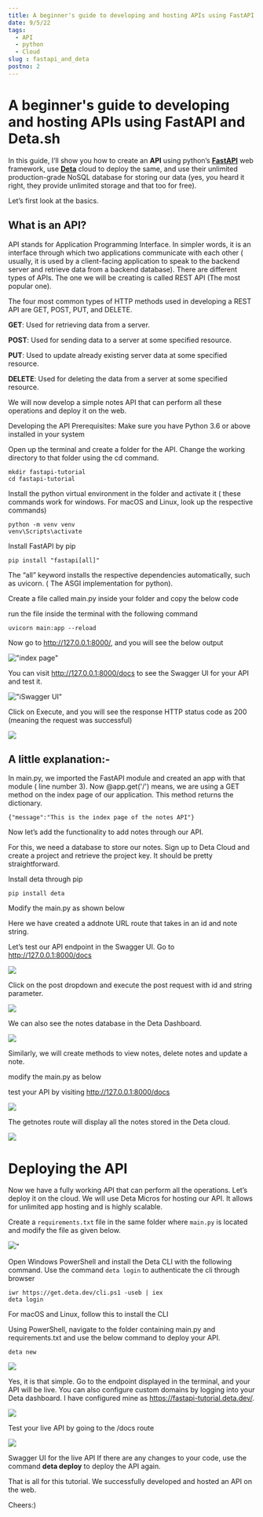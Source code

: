 ```yaml
---
title: A beginner's guide to developing and hosting APIs using FastAPI and Deta.sh
date: 9/5/22
tags:
  - API
  - python
  - Cloud
slug : fastapi_and_deta
postno: 2
---
```


# A beginner's guide to developing and hosting APIs using FastAPI and Deta.sh

In this guide, I’ll show you how to create an **API** using python’s **[FastAPI](https://fastapi.tiangolo.com/)** web framework, use **[Deta](https://www.deta.sh/)** cloud to deploy the same, and use their unlimited production-grade NoSQL database for storing our data (yes, you heard it right, they provide unlimited storage and that too for free).

Let’s first look at the basics.

## What is an API?

API stands for Application Programming Interface. In simpler words, it is an interface through which two applications communicate with each other ( usually, it is used by a client-facing application to speak to the backend server and retrieve data from a backend database). There are different types of APIs. The one we will be creating is called REST API (The most popular one).

The four most common types of HTTP methods used in developing a REST API are GET, POST, PUT, and DELETE.

**GET**: Used for retrieving data from a server.

**POST**: Used for sending data to a server at some specified resource.

**PUT**: Used to update already existing server data at some specified resource.

**DELETE**: Used for deleting the data from a server at some specified resource.

We will now develop a simple notes API that can perform all these operations and deploy it on the web.

Developing the API
Prerequisites: Make sure you have Python 3.6 or above installed in your system

Open up the terminal and create a folder for the API. Change the working directory to that folder using the cd command.


    mkdir fastapi-tutorial
    cd fastapi-tutorial



Install the python virtual environment in the folder and activate it ( these commands work for windows. For macOS and Linux, look up the respective commands)


    python -m venv venv
    venv\Scripts\activate


Install FastAPI by pip


    pip install "fastapi[all]"


The “all” keyword installs the respective dependencies automatically, such as uvicorn. ( The ASGI implementation for python).

Create a file called main.py inside your folder and copy the below code


<script src="https://gist.github.com/utk61198/0ca758ff9d05d8e6e7942808dbf6368f.js"></script>


run the file inside the terminal with the following command

    uvicorn main:app --reload

Now go to http://127.0.0.1:8000/, and you will see the below output

!["index page"](https://miro.medium.com/max/700/1*pfRGGw6WryGCRDU6_aeW7A.png)

You can visit http://127.0.0.1:8000/docs to see the Swagger UI for your API and test it.

!["iSwagger UI"](https://miro.medium.com/max/700/1*8PPfDKiaRqcELKw8gB9b1w.png)

Click on Execute, and you will see the response HTTP status code as 200 (meaning the request was successful)


![](https://miro.medium.com/max/700/1*8cz0VJE7qigD0JUgnaIenQ.png)

## A little explanation:-

In main.py, we imported the FastAPI module and created an app with that module ( line number 3). Now @app.get('/') means, we are using a GET method on the index page of our application. This method returns the dictionary. 

    {"message":"This is the index page of the notes API"}

Now let’s add the functionality to add notes through our API.

For this, we need a database to store our notes. Sign up to Deta Cloud and create a project and retrieve the project key. It should be pretty straightforward.

Install deta through pip

    pip install deta

Modify the main.py as shown below

<script src="https://gist.github.com/utk61198/f4ec4b876cb61600748fd978aedfdf33.js"></script>

Here we have created a addnote URL route that takes in an id and note string.

Let’s test our API endpoint in the Swagger UI. Go to http://127.0.0.1:8000/docs

![](https://miro.medium.com/max/700/1*jwssvoXPLkE_AkepNuF7XQ.png)

Click on the post dropdown and execute the post request with id and string parameter.

![](https://miro.medium.com/max/700/1*5zdW2eM1yNu6R3ID6M6LNQ.png)

We can also see the notes database in the Deta Dashboard.

![](https://miro.medium.com/max/700/1*vraxf4h0vjG4eQljgs0-iA.png)

Similarly, we will create methods to view notes, delete notes and update a note.

modify the main.py as below

<script src="https://gist.github.com/utk61198/6b80d2c5866915f378e907acbd3e75e5.js"></script>



test your API by visiting http://127.0.0.1:8000/docs

![](https://miro.medium.com/max/700/1*34ZC79yeo6lmJ-7lBwn57w.png)

The getnotes route will display all the notes stored in the Deta cloud.

![](https://miro.medium.com/max/700/1*hES6OtYNcAdUpbRpZGxYeA.png)


# Deploying the API
Now we have a fully working API that can perform all the operations. Let’s deploy it on the cloud. We will use Deta Micros for hosting our API. It allows for unlimited app hosting and is highly scalable.

Create a `requirements.txt` file in the same folder where `main.py` is located and modify the file as given below.


![](https://miro.medium.com/max/437/1*n4R3-HOHZs_rnWiVn5C15g.png)"

Open Windows PowerShell and install the Deta CLI with the following command. Use the command `deta login` to authenticate the cli through browser


    iwr https://get.deta.dev/cli.ps1 -useb | iex
    deta login
For macOS and Linux, follow this to install the CLI

Using PowerShell, navigate to the folder containing main.py and requirements.txt and use the below command to deploy your API.

    deta new

![](https://miro.medium.com/max/700/1*i4KhDMuxXIyNl2O3QuXEtw.png)

Yes, it is that simple. Go to the endpoint displayed in the terminal, and your API will be live. You can also configure custom domains by logging into your Deta dashboard. I have configured mine as https://fastapi-tutorial.deta.dev/.

![](https://miro.medium.com/max/597/1*KY-Fk2xYFh5e2ZwFYbBZkQ.png)

Test your live API by going to the /docs route

![](https://miro.medium.com/max/700/1*g0c0t_DsT5Fm1tilcds81g.png)


Swagger UI for the live API
If there are any changes to your code, use the command **deta deploy** to deploy the API again.

That is all for this tutorial. We successfully developed and hosted an API on the web.

Cheers:)